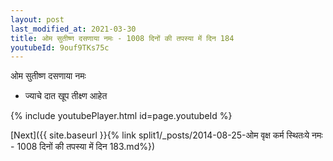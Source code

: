 ```yaml
---
layout: post
last_modified_at: 2021-03-30
title: ओम सुतीष्ण दसणाया नमः - 1008 दिनों की तपस्या में दिन 184
youtubeId: 9ouf9TKs75c
---
```

 
 
 ओम सुतीष्ण दसणाया नमः  
 
 -  ज्याचे दात खूप तीक्ष्ण आहेत 
 
  
 
  
 
 
 
 
 
 


{% include youtubePlayer.html id=page.youtubeId %}
 
[Next]({{ site.baseurl }}{% link  split1/_posts/2014-08-25-ओम वृक्ष कर्म स्थितःये नमः - 1008 दिनों की तपस्या में दिन 183.md%})
 
